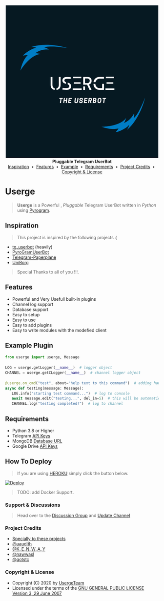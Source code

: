 <p align="center">
    <a href="https://github.com/UsergeTeam/Userge">
        <img src="resources/userge(8).png" alt="Userge">
    </a>
    <br>
    <b>Pluggable Telegram UserBot</b>
    <br>
    <a href="https://github.com/UsergeTeam/Userge#inspiration">Inspiration</a>
    &nbsp•&nbsp
    <a href="https://github.com/UsergeTeam/Userge#features">Features</a>
    &nbsp•&nbsp
    <a href="https://github.com/UsergeTeam/Userge#example-plugin">Example</a>
    &nbsp•&nbsp
    <a href="https://github.com/UsergeTeam/Userge#requirements">Requirements</a>
    &nbsp•&nbsp
    <a href="https://github.com/UsergeTeam/Userge#project-credits">Project Credits</a>
    &nbsp•&nbsp
    <a href="https://github.com/UsergeTeam/Userge#copyright--license">Copyright & License</a>
</p>

# Userge

> **Userge** is a Powerful , _Pluggable_ Telegram UserBot written in _Python_ using [Pyrogram](https://github.com/pyrogram/pyrogram).

## Inspiration

> This project is inspired by the following projects :)

* [tg_userbot](https://github.com/watzon/tg_userbot) (heavily)
* [PyroGramUserBot](https://github.com/SpEcHiDe/PyroGramUserBot)
* [Telegram-Paperplane](https://github.com/RaphielGang/Telegram-Paperplane)
* [UniBorg](https://github.com/SpEcHiDe/UniBorg)

> Special Thanks to all of you !!!.

## Features

* Powerful and Very Usefull built-in plugins
* Channel log support
* Database support
* Easy to setup
* Easy to use
* Easy to add plugins
* Easy to write modules with the modefied client

## Example Plugin

```python
from userge import userge, Message

LOG = userge.getLogger(__name__)  # logger object
CHANNEL = userge.getCLogger(__name__)  # channel logger object

@userge.on_cmd("test", about="help text to this command")  # adding handler and help text to .test command
async def testing(message: Message):
   LOG.info("starting test command...")  # log to console
   await message.edit("testing...", del_in=5)  # this will be automatically deleted after 5 sec
   CHANNEL.log("testing completed!")  # log to channel
```

## Requirements

* Python 3.8 or Higher
* Telegram [API Keys](https://my.telegram.org/apps)
* MongoDB [Database URL](https://cloud.mongodb.com/)
* Google Drive [API Keys](https://console.developers.google.com/)

## How To Deploy

> If you are using [HEROKU](https://www.heroku.com/) simply click the button below.

[![Deploy](https://www.herokucdn.com/deploy/button.svg)](https://heroku.com/deploy?template=https://github.com/UsergeTeam/Userge)

> TODO: add Docker Support.

### Support & Discussions

> Head over to the [Discussion Group](https://t.me/slbotsbugs) and [Update Channel](https://t.me/theUserge)

### Project Credits

* [Specially to these projects](https://github.com/UsergeTeam/Userge#inspiration)
* [@uaudIth](https://t.me/uaudIth)
* [@K_E_N_W_A_Y](https://t.me/K_E_N_W_A_Y)
* [@nawwasl](https://t.me/nawwasl)
* [@gotstc](https://t.me/gotstc)

### Copyright & License

* Copyright (C) 2020 by [UsergeTeam](https://github.com/UsergeTeam)
* Licensed under the terms of the [GNU GENERAL PUBLIC LICENSE Version 3, 29 June 2007](https://github.com/UsergeTeam/Userge/blob/master/LICENSE)
